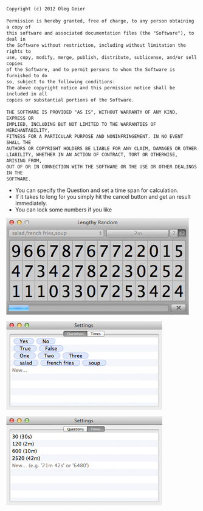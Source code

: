 	Copyright (c) 2012 Oleg Geier
	
	Permission is hereby granted, free of charge, to any person obtaining a copy of
	this software and associated documentation files (the "Software"), to deal in
	the Software without restriction, including without limitation the rights to
	use, copy, modify, merge, publish, distribute, sublicense, and/or sell copies
	of the Software, and to permit persons to whom the Software is furnished to do
	so, subject to the following conditions:
	The above copyright notice and this permission notice shall be included in all
	copies or substantial portions of the Software.
	
	THE SOFTWARE IS PROVIDED "AS IS", WITHOUT WARRANTY OF ANY KIND, EXPRESS OR
	IMPLIED, INCLUDING BUT NOT LIMITED TO THE WARRANTIES OF MERCHANTABILITY,
	FITNESS FOR A PARTICULAR PURPOSE AND NONINFRINGEMENT. IN NO EVENT SHALL THE
	AUTHORS OR COPYRIGHT HOLDERS BE LIABLE FOR ANY CLAIM, DAMAGES OR OTHER
	LIABILITY, WHETHER IN AN ACTION OF CONTRACT, TORT OR OTHERWISE, ARISING FROM,
	OUT OF OR IN CONNECTION WITH THE SOFTWARE OR THE USE OR OTHER DEALINGS IN THE
	SOFTWARE.


- You can specify the Question and set a time span for calculation.
- If it takes to long for you simply hit the cancel button and get an result immediately.
- You can lock some numbers if you like

![Screenshot](https://github.com/relikd/Lengthy-Random/blob/master/img/screenshot.png)

![Questions](https://github.com/relikd/Lengthy-Random/blob/master/img/questions.png)

![Estimated Time](https://github.com/relikd/Lengthy-Random/blob/master/img/estimatedTime.png)

